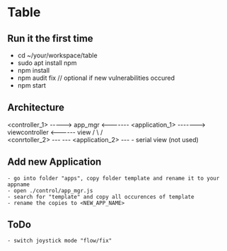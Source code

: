 # Table

## Run it the first time

* cd ~/your/workspace/table
* sudo apt install npm
* npm install
* npm audit fix // optional if new vulnerabilities occured
* npm start

## Architecture

<controller_1>  -----> app_mgr <------- <application_1>  -------> viewcontroller <------ view
                  /                \                          /                     \
<conrtoller_2> ---                   --- <application_2>  ---                         - serial view
                                                                                        (not used)

## Add new Application

    - go into folder "apps", copy folder template and rename it to your appname
    - open ./control/app_mgr.js
    - search for "template" and copy all occurences of template
    - rename the copies to <NEW_APP_NAME>

## ToDo

    - switch joystick mode "flow/fix"
